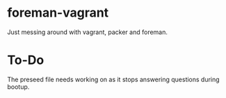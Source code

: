 # foreman-vagrant

Just messing around with vagrant, packer and foreman.

# To-Do
The preseed file needs working on as it stops answering questions during bootup.